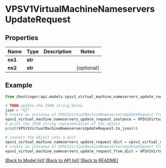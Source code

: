 # VPSV1VirtualMachineNameserversUpdateRequest


## Properties

Name | Type | Description | Notes
------------ | ------------- | ------------- | -------------
**ns1** | **str** |  | 
**ns2** | **str** |  | [optional] 

## Example

```python
from @hostinger/api.models.vpsv1_virtual_machine_nameservers_update_request import VPSV1VirtualMachineNameserversUpdateRequest

# TODO update the JSON string below
json = "{}"
# create an instance of VPSV1VirtualMachineNameserversUpdateRequest from a JSON string
vpsv1_virtual_machine_nameservers_update_request_instance = VPSV1VirtualMachineNameserversUpdateRequest.from_json(json)
# print the JSON string representation of the object
print(VPSV1VirtualMachineNameserversUpdateRequest.to_json())

# convert the object into a dict
vpsv1_virtual_machine_nameservers_update_request_dict = vpsv1_virtual_machine_nameservers_update_request_instance.to_dict()
# create an instance of VPSV1VirtualMachineNameserversUpdateRequest from a dict
vpsv1_virtual_machine_nameservers_update_request_from_dict = VPSV1VirtualMachineNameserversUpdateRequest.from_dict(vpsv1_virtual_machine_nameservers_update_request_dict)
```
[[Back to Model list]](../README.md#documentation-for-models) [[Back to API list]](../README.md#documentation-for-api-endpoints) [[Back to README]](../README.md)


